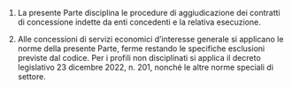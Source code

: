1. La presente Parte disciplina le procedure di aggiudicazione dei contratti di concessione indette da enti concedenti e la relativa esecuzione.

2. Alle concessioni di servizi economici d’interesse generale si applicano le norme della presente Parte, ferme restando le specifiche esclusioni previste dal codice. Per i profili non disciplinati si applica il decreto legislativo 23 dicembre 2022, n. 201, nonché le altre norme speciali di settore.
